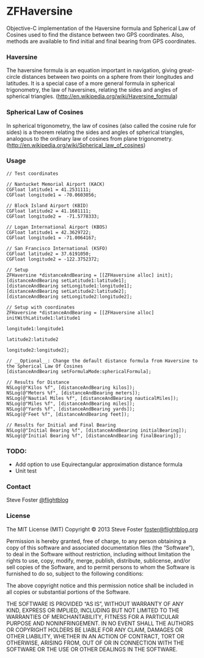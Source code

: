 # ZFHaversine #

Objective-C implementation of the Haversine formula and Spherical Law of Cosines used to find the distance between two GPS coordinates.  Also, methods are available to find initial and final bearing from GPS coordinates.


### Haversine ###
The haversine formula is an equation important in navigation, giving great-circle distances between two 
points on a sphere from their longitudes and latitudes. It is a special case of a more general formula 
in spherical trigonometry, the law of haversines, relating the sides and angles of spherical triangles. (http://en.wikipedia.org/wiki/Haversine_formula)

### Spherical Law of Cosines ###
In spherical trigonometry, the law of cosines (also called the cosine rule for sides) is a theorem 
relating the sides and angles of spherical triangles, analogous to the ordinary law of cosines from 
plane trigonometry. (http://en.wikipedia.org/wiki/Spherical_law_of_cosines)


### Usage ###
    
    
    // Test coordinates
    
    // Nantucket Memorial Airport (KACK)
    CGFloat latitude1 = 41.2531111;
    CGFloat longitude1 = -70.0603056;
    
    // Block Island Airport (KBID)
    CGFloat latitude2 = 41.1681111;
    CGFloat longitude2 =  -71.5778333;

    // Logan International Airport (KBOS)
    CGFloat latitude1 = 42.3629722;
    CGFloat longitude1 = -71.0064167;
    
    // San Francisco International (KSFO)
    CGFloat latitude2 = 37.6191050;
    CGFloat longitude2 = -122.3752372;
    
    // Setup
    ZFHaversine *distanceAndBearing = [[ZFHaversine alloc] init];
    [distanceAndBearing setLatitude1:latitude1];
    [distanceAndBearing setLongitude1:longitude1];
    [distanceAndBearing setLatitude2:latitude2];
    [distanceAndBearing setLongitude2:longitude2];
    
    // Setup with coordinates
    ZFHaversine *distanceAndBearing = [[ZFHaversine alloc] initWithLatitude1:latitude1
                                                                  longitude1:longitude1
                                                                   latitude2:latitude2
                                                                  longitude2:longitude2];
    
    // __Optional__: Change the default distance formula from Haversine to the Spherical Law Of Cosines
    [distanceAndBearing setFormulaMode:sphericalFormula];
    
    // Results for Distance    
    NSLog(@"Kilos %f", [distanceAndBearing kilos]);
    NSLog(@"Meters %f", [distanceAndBearing meters]);
    NSLog(@"Nautial Miles %f", [distanceAndBearing nauticalMiles]);
    NSLog(@"Miles %f", [distanceAndBearing miles]);
    NSLog(@"Yards %f", [distanceAndBearing yards]);
    NSLog(@"Feet %f", [distanceAndBearing feet]);
    
    // Results for Initial and Final Bearing
    NSLog(@"Initial Bearing %f", [distanceAndBearing initialBearing]);
    NSLog(@"Initial Bearing %f", [distanceAndBearing finalBearing]);
    
    

### TODO:

* Add option to use Equirectangular approximation distance formula
* Unit test

### Contact

Steve Foster [@flightblog](http://twitter.com/flightblog)

### License

The MIT License (MIT)
Copyright © 2013 Steve Foster <foster@flightblog.org>

Permission is hereby granted, free of charge, to any person obtaining a copy of this software and associated documentation files (the “Software”), to deal in the Software without restriction, including without limitation the rights to use, copy, modify, merge, publish, distribute, sublicense, and/or sell copies of the Software, and to permit persons to whom the Software is furnished to do so, subject to the following conditions:

The above copyright notice and this permission notice shall be included in all copies or substantial portions of the Software.

THE SOFTWARE IS PROVIDED “AS IS”, WITHOUT WARRANTY OF ANY KIND, EXPRESS OR IMPLIED, INCLUDING BUT NOT LIMITED TO THE WARRANTIES OF MERCHANTABILITY, FITNESS FOR A PARTICULAR PURPOSE AND NONINFRINGEMENT. IN NO EVENT SHALL THE AUTHORS OR COPYRIGHT HOLDERS BE LIABLE FOR ANY CLAIM, DAMAGES OR OTHER LIABILITY, WHETHER IN AN ACTION OF CONTRACT, TORT OR OTHERWISE, ARISING FROM, OUT OF OR IN CONNECTION WITH THE SOFTWARE OR THE USE OR OTHER DEALINGS IN THE SOFTWARE.




